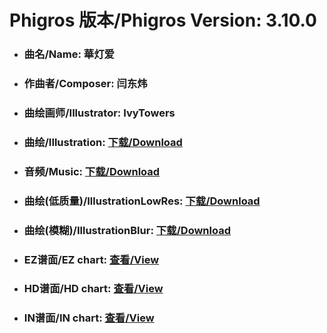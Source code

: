 
# Phigros 版本/Phigros Version:  3.10.0

- ### __曲名/Name:  華灯爱__

- ### __作曲者/Composer:  闫东炜__

- ### __曲绘画师/Illustrator:  IvyTowers__

- ### __曲绘/Illustration:  [下载/Download](https://github.com/Po6647A/WebAssests/releases/download/3.10.0/1025.png)__

- ### __音频/Music:  [下载/Download](https://github.com/Po6647A/WebAssests/releases/download/3.10.0/1709.ogg)__

- ### __曲绘(低质量)/IllustrationLowRes:  [下载/Download](https://github.com/Po6647A/WebAssests/releases/download/3.10.0/1517.png)__

- ### __曲绘(模糊)/IllustrationBlur:  [下载/Download](https://github.com/Po6647A/WebAssests/releases/download/3.10.0/0)__


- ### __EZ谱面/EZ chart:  [查看/View](./EZ.json/index.html)__

- ### __HD谱面/HD chart:  [查看/View](./HD.json/index.html)__

- ### __IN谱面/IN chart:  [查看/View](./IN.json/index.html)__
